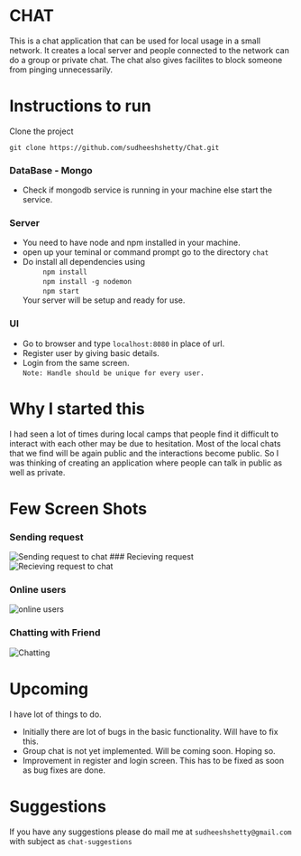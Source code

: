# CHAT
This is a chat application that can be used for local usage in a small network. It creates a local server and people connected to the network can do a group or private chat. The chat also gives facilites to block someone from pinging unnecessarily.

# Instructions to run
Clone the project
```
git clone https://github.com/sudheeshshetty/Chat.git
```

### DataBase - Mongo
* Check if mongodb service is running in your machine else start the service.

### Server
* You need to have node and npm installed in your machine.
* open up your teminal or command prompt go to the directory `chat`
* Do install all dependencies using  
   &nbsp;&nbsp;&nbsp;&nbsp;&nbsp;&nbsp;&nbsp;&nbsp;&nbsp;`npm install`  
   &nbsp;&nbsp;&nbsp;&nbsp;&nbsp;&nbsp;&nbsp;&nbsp;&nbsp;`npm install -g nodemon`  
    &nbsp;&nbsp;&nbsp;&nbsp;&nbsp;&nbsp;&nbsp;&nbsp;&nbsp;`npm start`  
Your server will be setup and ready for use.

### UI
* Go to browser and type `localhost:8080` in place of url.
* Register user by giving basic details.
* Login from the same screen.  
`Note: Handle should be unique for every user.`

# Why I started this
I had seen a lot of times during local camps that people find it difficult to interact with each other may be due to hesitation. Most of the local chats that we find will be again public and the interactions become public. So I was thinking of creating an application where people can talk in public as well as private.

# Few Screen Shots
### Sending request
![Sending request to chat](https://github.com/sudheeshshetty/Chat/blob/master/screenshots/sending_request.png "Sending Request") ### Recieving request 
![Recieving request to chat](https://github.com/sudheeshshetty/Chat/blob/master/screenshots/recieving_request.png "Recieving Request")  
### Online users
![online users](https://github.com/sudheeshshetty/Chat/blob/master/screenshots/online_users.png "Online users")  
### Chatting with Friend
![Chatting](https://github.com/sudheeshshetty/Chat/blob/master/screenshots/sending_request.png/chat.png? "Chatting with Friend")

# Upcoming
I have lot of things to do. 
* Initially there are lot of bugs in the basic functionality. Will have to fix this.
* Group chat is not yet implemented. Will be coming soon. Hoping so.
* Improvement in register and login screen. This has to be fixed as soon as bug fixes are done.  

# Suggestions
If you have any suggestions please do mail me at `sudheeshshetty@gmail.com` with subject as `chat-suggestions`
